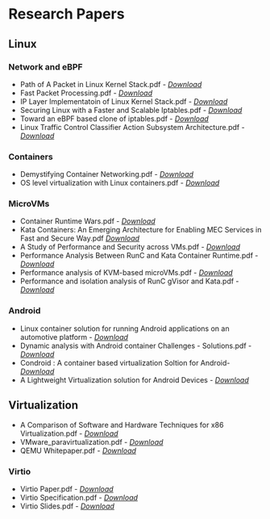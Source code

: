 # Research Papers

## Linux

### Network and eBPF

- Path of A Packet in Linux Kernel Stack.pdf - *[Download](./Path%20of%20A%20Packet%20in%20Linux%20Kernel%20Stack.pdf)*
- Fast Packet Processing.pdf - *[Download](./Fast%20Packet%20Processing.pdf)*
- IP Layer Implementatoin of Linux Kernel Stack.pdf - *[Download](./IP%20Layer%20Implementatoin%20of%20Linux%20Kernel%20Stack.pdf)*
- Securing Linux with a Faster and Scalable Iptables.pdf - *[Download](./Securing%20Linux%20with%20a%20Faster%20and%20Scalable%20Iptables.pdf)*
- Toward an eBPF based clone of iptables.pdf - *[Download](./Toward%20an%20eBPF-based%20clone%20of%20iptables.pdf)*
- Linux Traffic Control Classifier Action Subsystem Architecture.pdf - *[Download](./Linux-Traffic-Control-Classifier-Action-Subsystem-Architecture.pdf)*

### Containers

- Demystifying Container Networking.pdf - *[Download](./Demystifying%20Container%20Networking.pdf)*
- OS level virtualization with Linux containers.pdf - *[Download](./OS-level%20virtualization%20with%20Linux%20containers.pdf)*

### MicroVMs

- Container Runtime Wars.pdf - *[Download](./Container%20Runtime%20Wars.pdf)*
- Kata Containers: An Emerging Architecture for Enabling MEC Services in Fast and Secure Way.pdf *[Download](./Kata%20Containers:%20An%20Emerging%20Architecture%20for%20Enabling%20MEC%20Services%20in%20Fast%20and%20Secure%20Way.pdf)*
- A Study of Performance and Security across VMs.pdf - *[Download](./A%20Study%20of%20Performance%20and%20Security%20across%20VMs.pdf)*
- Performance Analysis Between RunC and Kata Container Runtime.pdf - *[Download](./Performance%20Analysis%20Between%20RunC%20and%20Kata%20Container%20Runtime.pdf)*
- Performance analysis of KVM-based microVMs.pdf - *[Download](./Performance%20analysis%20of%20KVM-based%20microVMs.pdf)*
- Performance and isolation analysis of RunC gVisor and Kata.pdf - *[Download](./Performance%20and%20isolation%20analysis%20of%20RunC%20gVisor%20and%20Kata.pdf)*

### Android

- Linux container solution for running Android applications on an automotive platform - *[Download](./Linux_cwontainer_solution_for_running_Android_applications_on_an_automotive_platform.pdf)*
- Dynamic analysis with Android container Challenges - Solutions.pdf - *[Download](./Dynamic%20analysis%20with%20Android%20container%20Challenges.pdf)*
- Condroid : A container based virtualization Soltion for Android- *[Download](./Condroid_A_Container-Based_Virtualization_Solution_Adapted_for_Android_Devices.pdf)*
- A Lightweight Virtualization solution for Android Devices - *[Download](./A_Lightweight_Virtualization_Solution_for_Android_Devices.pdf)*

## Virtualization

- A Comparison of Software and Hardware Techniques for x86 Virtualization.pdf - *[Download](./A%20Comparison%20of%20Software%20and%20Hardware%20Techniques%20for%20x86%20Virtualization.pdf)*
- VMware_paravirtualization.pdf - *[Download](./VMware_paravirtualization.pdf)*
- QEMU Whitepaper.pdf - *[Download](./QEMU%20Whitepaper.pdf)*

### Virtio

- Virtio Paper.pdf - *[Download](./Virtio%20Paper.pdf)*
- Virtio Specification.pdf - *[Download](./Virtio%20Specification.pdf)*
- Virtio Slides.pdf - *[Download](./Virtio%20Slides.pdf)*
